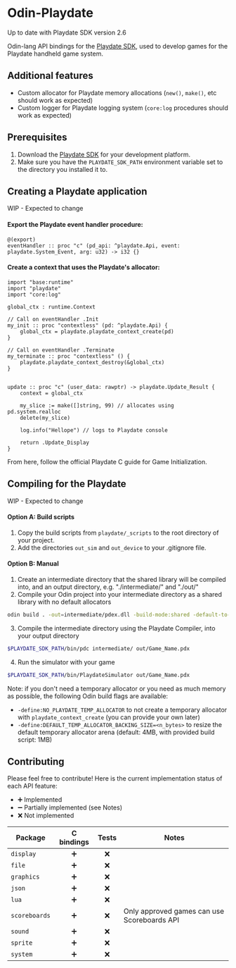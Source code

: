 # Odin-Playdate

Up to date with Playdate SDK version 2.6

Odin-lang API bindings for the [Playdate SDK](https://play.date/dev/), used to develop games for the Playdate handheld game system.

## Additional features

- Custom allocator for Playdate memory allocations (`new()`, `make()`, etc should work as expected)
- Custom logger for Playdate logging system (`core:log` procedures should work as expected)

## Prerequisites

1. Download the [Playdate SDK](https://play.date/dev/) for your development platform. 
2. Make sure you have the `PLAYDATE_SDK_PATH` environment variable set to the directory you installed it to.

## Creating a Playdate application

WIP - Expected to change

#### Export the Playdate event handler procedure:

```odin
@(export)
eventHandler :: proc "c" (pd_api: ^playdate.Api, event: playdate.System_Event, arg: u32) -> i32 {}
```

#### Create a context that uses the Playdate's allocator:

```odin
import "base:runtime"
import "playdate"
import "core:log"

global_ctx : runtime.Context

// Call on eventHandler .Init
my_init :: proc "contextless" (pd: ^playdate.Api) {
    global_ctx = playdate.playdate_context_create(pd)
}

// Call on eventHandler .Terminate
my_terminate :: proc "contextless" () {
    playdate.playdate_context_destroy(&global_ctx)
}


update :: proc "c" (user_data: rawptr) -> playdate.Update_Result {
    context = global_ctx

    my_slice := make([]string, 99) // allocates using pd.system.realloc
    delete(my_slice)

    log.info("Hellope") // logs to Playdate console

    return .Update_Display
}
```

From here, follow the official Playdate C guide for Game Initialization.

## Compiling for the Playdate

WIP - Expected to change

#### Option A: Build scripts

1. Copy the build scripts from `playdate/_scripts` to the root directory of your project. 
2. Add the directories `out_sim` and `out_device` to your .gitignore file.

#### Option B: Manual

1. Create an intermediate directory that the shared library will be compiled into, and an output directory, e.g. "./intermediate/" and "./out/"
2. Compile your Odin project into your intermediate directory as a shared library with no default allocators
```sh
odin build . -out=intermediate/pdex.dll -build-mode:shared -default-to-nil-allocator
```
3. Compile the intermediate directory using the Playdate Compiler, into your output directory
```sh
$PLAYDATE_SDK_PATH/bin/pdc intermediate/ out/Game_Name.pdx
```
4. Run the simulator with your game
```sh
$PLAYDATE_SDK_PATH/bin/PlaydateSimulator out/Game_Name.pdx
```

Note: if you don't need a temporary allocator or you need as much memory as possible, the following Odin build flags are available:

- `-define:NO_PLAYDATE_TEMP_ALLOCATOR` to not create a temporary allocator with `playdate_context_create` (you can provide your own later)
- `-define:DEFAULT_TEMP_ALLOCATOR_BACKING_SIZE=<n_bytes>` to resize the default temporary allocator arena (default: 4MB, with provided build script: 1MB)


## Contributing

Please feel free to contribute! Here is the current implementation status of each API feature:

- ➕ Implemented
- ➖ Partially implemented (see Notes)
- ❌ Not implemented

| Package       | C bindings | Tests   | Notes |
|---------------|:----------:|:-------:|-------|
| `display`     | ➕         | ❌      |       |
| `file`        | ➕         | ❌      |       |
| `graphics`    | ➕         | ❌      |       |
| `json`        | ➕         | ❌      |       |
| `lua`         | ➕         | ❌      |       |
| `scoreboards` | ➕         | ❌      | Only approved games can use Scoreboards API |
| `sound`       | ➕         | ❌      |       |
| `sprite`      | ➕         | ❌      |       |
| `system`      | ➕         | ❌      |       |



